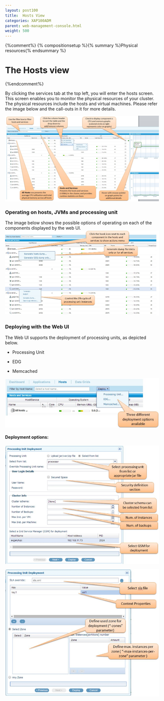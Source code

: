 ```yaml
---
layout: post100
title:  Hosts View
categories: XAP100ADM
parent: web-management-console.html
weight: 500
---
```


{%comment%}
{% compositionsetup %}{% summary %}Physical resources{% endsummary %}

# The Hosts view
{%endcomment%}

By clicking the services tab at the top left, you will enter the hosts screen. This screen enables you to monitor the physical resources of your cluster. The physical resources include the hosts and virtual machines. Please refer the image below and the call-outs in it for more details.

![hosts1.jpg](/attachment_files/hosts1.jpg)

### Operating on hosts, JVMs and processing unit

The image below shows the possible options of operating on each of the components displayed by the web UI.
![hosts_actions.jpg](/attachment_files/hosts_actions.jpg)

### Deploying with the Web UI

The Web UI supports the deployment of processing units, as depicted below.

- Processing Unit

- EDG

- Memcached

![deployment_options.jpg](/attachment_files/deployment_options.jpg)

#### Deployment options:
![processing_unit_deployment_1.jpg](/attachment_files/processing_unit_deployment_1.jpg)

![processing_unit_deployment_2.jpg](/attachment_files/processing_unit_deployment_2.jpg)

